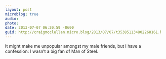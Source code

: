 ```yaml
---
layout: post
microblog: true
audio: 
photo: 
date: 2013-07-07 06:20:59 -0600
guid: http://craigmcclellan.micro.blog/2013/07/07/t353851134802268161.html
---
```

It might make me unpopular amongst my male friends, but I have a confession: I wasn’t a big fan of Man of Steel.
